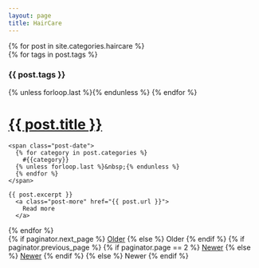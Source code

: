```yaml
---
layout: page
title: HairCare
---
```


<div class="posts">
  {% for post in site.categories.haircare %}
  <div class="post">
    {% for tags in post.tags %}
      <h3 class="post-tags">{{ post.tags }}</h3>
    {% unless forloop.last %}{% endunless %}
    {% endfor %}
    <h1 class="post-title">
      <a href="{{ post.url }}">
        {{ post.title }}
      </a>
    </h1>

    <span class="post-date">
      {% for category in post.categories %}
        #{{category}}
      {% unless forloop.last %}&nbsp;{% endunless %}
      {% endfor %}
    </span>

    {{ post.excerpt }}
      <a class="post-more" href="{{ post.url }}">
        Read more
      </a>
  </div>
  {% endfor %}
</div>

<div class="pagination">
  {% if paginator.next_page %}
    <a class="pagination-item older" href="/{{category}}/page{{paginator.next_page}}">Older</a>
  {% else %}
    <span class="pagination-item older">Older</span>
  {% endif %}
  {% if paginator.previous_page %}
    {% if paginator.page == 2 %}
      <a class="pagination-item newer" href="/">Newer</a>
    {% else %}
      <a class="pagination-item newer" href="/{{category}}/page{{paginator.previous_page}}">Newer</a>
    {% endif %}
  {% else %}
    <span class="pagination-item newer">Newer</span>
  {% endif %}
</div>
